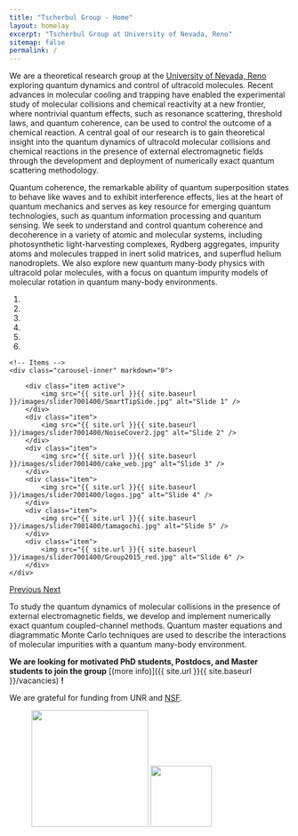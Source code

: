 ```yaml
---
title: "Tscherbul Group - Home"
layout: homelay
excerpt: "Tscherbul Group at University of Nevada, Reno"
sitemap: false
permalink: /
---
```


We are a theoretical research group at the [University of Nevada, Reno](https://www.unr.edu/physics) exploring quantum dynamics and control of ultracold molecules. Recent advances in molecular cooling and trapping have enabled the experimental study of molecular collisions and chemical reactivity at a new frontier, where nontrivial quantum effects, such as resonance scattering, threshold laws, and quantum coherence, can be used to control the outcome of a chemical reaction. A central goal of our research is to gain theoretical insight into the quantum dynamics of ultracold molecular collisions and chemical reactions in the presence of external electromagnetic fields through the development and deployment of numerically exact quantum scattering methodology. 

Quantum coherence, the remarkable ability of quantum superposition states to behave like waves and to
exhibit interference effects, lies at the heart of quantum mechanics and serves as key resource for
emerging quantum technologies, such as quantum information processing and quantum sensing. We seek to understand and control quantum coherence and decoherence in a variety of atomic and molecular systems, including photosynthetic light-harvesting complexes, Rydberg aggregates, impurity atoms and molecules trapped in inert solid matrices, and superflud helium nanodroplets. We also explore new quantum many-body physics with ultracold polar molecules, with a focus on quantum impurity models of molecular rotation in quantum many-body environments.


<div markdown="0" id="carousel" class="carousel slide" data-ride="carousel" data-interval="5000" data-pause="hover" >
    <!-- Menu -->
    <ol class="carousel-indicators">
        <li data-target="#carousel" data-slide-to="0" class="active"></li>
        <li data-target="#carousel" data-slide-to="1"></li>
        <li data-target="#carousel" data-slide-to="2"></li>
        <li data-target="#carousel" data-slide-to="3"></li>
        <li data-target="#carousel" data-slide-to="4"></li>
        <li data-target="#carousel" data-slide-to="5"></li>
    </ol>

    <!-- Items -->
    <div class="carousel-inner" markdown="0">

        <div class="item active">
            <img src="{{ site.url }}{{ site.baseurl }}/images/slider7001400/SmartTipSide.jpg" alt="Slide 1" />
        </div>
        <div class="item">
            <img src="{{ site.url }}{{ site.baseurl }}/images/slider7001400/NoiseCover2.jpg" alt="Slide 2" />
        </div>
        <div class="item">
            <img src="{{ site.url }}{{ site.baseurl }}/images/slider7001400/cake_web.jpg" alt="Slide 3" />
        </div>
        <div class="item">
            <img src="{{ site.url }}{{ site.baseurl }}/images/slider7001400/logos.jpg" alt="Slide 4" />
        </div>
        <div class="item">
            <img src="{{ site.url }}{{ site.baseurl }}/images/slider7001400/tamagochi.jpg" alt="Slide 5" />
        </div>
        <div class="item">
            <img src="{{ site.url }}{{ site.baseurl }}/images/slider7001400/Group2015_red.jpg" alt="Slide 6" />
        </div>
    </div>
  <a class="left carousel-control" href="#carousel" role="button" data-slide="prev">
    <span class="glyphicon glyphicon-chevron-left" aria-hidden="true"></span>
    <span class="sr-only">Previous</span>
  </a>
  <a class="right carousel-control" href="#carousel" role="button" data-slide="next">
    <span class="glyphicon glyphicon-chevron-right" aria-hidden="true"></span>
    <span class="sr-only">Next</span>
  </a>
</div>

To study the quantum dynamics of molecular collisions in the presence of external electromagnetic fields, we develop and implement numerically exact quantum coupled-channel methods. Quantum master equations and diagrammatic Monte Carlo techniques are used to describe the interactions of molecular impurities with a quantum many-body environment.  


 **We are looking for motivated PhD students, Postdocs, and Master students to join the group** [(more info)]({{ site.url }}{{ site.baseurl }}/vacancies) **!**


We are grateful for funding from UNR and [NSF](https://www.nsf.gov/).

<figure class="fourth">
  <img src="{{ site.url }}{{ site.baseurl }}/images/logopic/Logo_UNR.png" style="width: 210px">
  <img src="{{ site.url }}{{ site.baseurl }}/images/logopic/Logo_NSF.png" style="width: 110px">
</figure>
